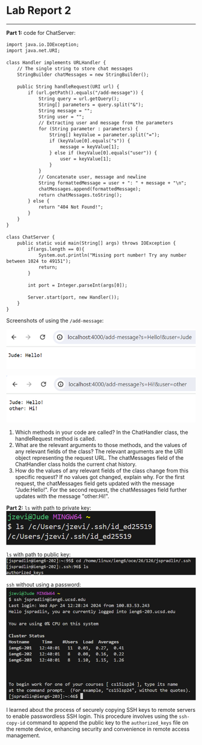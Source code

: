 # **Lab Report 2**
---
**Part 1:**
code for ChatServer:
```
import java.io.IOException;
import java.net.URI;

class Handler implements URLHandler {
    // The single string to store chat messages
    StringBuilder chatMessages = new StringBuilder();

    public String handleRequest(URI url) {
        if (url.getPath().equals("/add-message")) {
            String query = url.getQuery();
            String[] parameters = query.split("&");
            String message = "";
            String user = "";
            // Extracting user and message from the parameters
            for (String parameter : parameters) {
                String[] keyValue = parameter.split("=");
                if (keyValue[0].equals("s")) {
                    message = keyValue[1];
                } else if (keyValue[0].equals("user")) {
                    user = keyValue[1];
                }
            }
            // Concatenate user, message and newline
            String formattedMessage = user + ": " + message + "\n";
            chatMessages.append(formattedMessage);
            return chatMessages.toString();
        } else {
            return "404 Not Found!";
        }
    }
}

class ChatServer {
    public static void main(String[] args) throws IOException {
        if(args.length == 0){
            System.out.println("Missing port number! Try any number between 1024 to 49151");
            return;
        }

        int port = Integer.parseInt(args[0]);

        Server.start(port, new Handler());
    }
}
```

Screenshots of using the `/add-message`:

![Image](chatServer_message1.png)

![Image](chatServer_message2.png)

1) Which methods in your code are called?
In the ChatHandler class, the handleRequest method is called.
2) What are the relevant arguments to those methods, and the values of any relevant fields of the class?
The relevant arguments are the URI object representing the request URL.
The chatMessages field of the ChatHandler class holds the current chat history.
3) How do the values of any relevant fields of the class change from this specific request? If no values got changed, explain why.
For the first request, the chatMessages field gets updated with the message "Jude:Hello!".
For the second request, the chatMessages field further updates with the message "other:Hi!".


**Part 2:**
`ls` with path to private key:
![Image](ls_private_key.png)

`ls` with path to public key:
![Image](ls_public_key.png)

`ssh` without using a password:
![Image](ssh_no_password.png)


I learned about the process of securely copying SSH keys to remote servers to enable passwordless SSH login. This procedure involves using the `ssh-copy-id` command to append the public key to the `authorized_keys` file on the remote device, enhancing security and convenience in remote access management.
